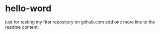 # hello-word
just for testing my first repository on github.com
add one more line to the readme content.
